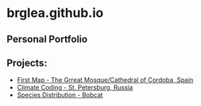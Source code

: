# brglea.github.io
## Personal Portfolio

## Projects:
* [First Map - The Grreat Mosque/Cathedral of Cordoba, Spain]()
* [Climate Coding - St. Petersburg, Russia]()
* [Species Distribution - Bobcat]()
